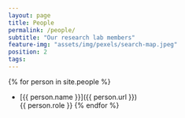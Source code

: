 ```yaml
---
layout: page
title: People
permalink: /people/
subtitle: "Our research lab members"
feature-img: "assets/img/pexels/search-map.jpeg"
position: 2
tags:
---
```


{% for person in site.people %}
- [{{ person.name }}]({{ person.url }})  
  {{ person.role }}
{% endfor %}
